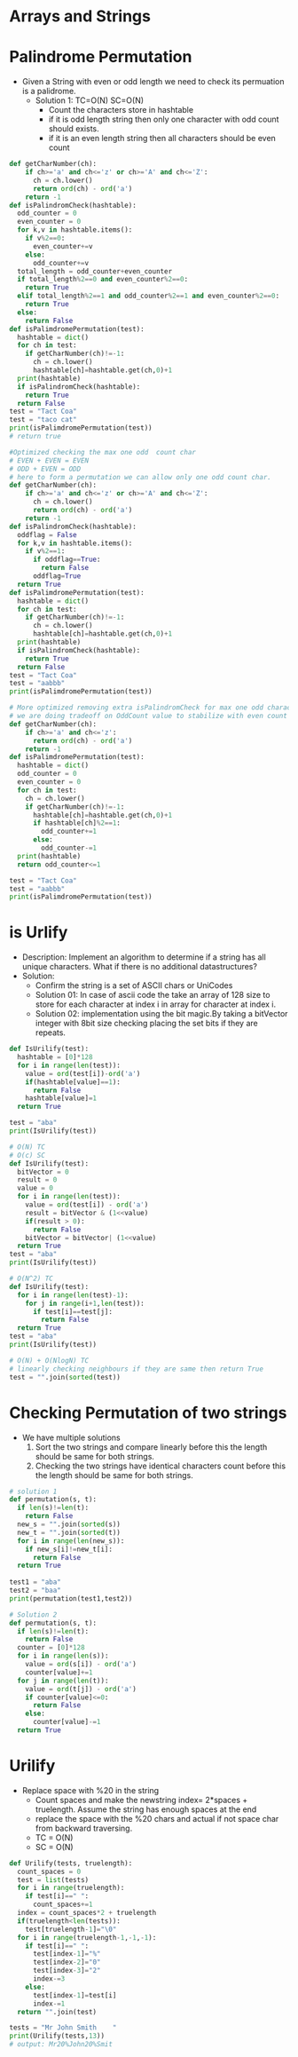 # Arrays and Strings

# Palindrome Permutation 
- Given a String with even or odd length we need to check its permuation is a palidrome.
  - Solution 1: TC=O(N) SC=O(N)
     - Count the characters store in hashtable
     - if it is odd length string then only one character with odd count should exists.
     - if it is an even length string then all characters should be even count
```py
def getCharNumber(ch):
    if ch>='a' and ch<='z' or ch>='A' and ch<='Z':
      ch = ch.lower()
      return ord(ch) - ord('a')
    return -1
def isPalindromCheck(hashtable):
  odd_counter = 0
  even_counter = 0
  for k,v in hashtable.items():
    if v%2==0:
      even_counter+=v
    else:
      odd_counter+=v
  total_length = odd_counter+even_counter
  if total_length%2==0 and even_counter%2==0:
    return True
  elif total_length%2==1 and odd_counter%2==1 and even_counter%2==0:
    return True
  else:
    return False
def isPalimdromePermutation(test):
  hashtable = dict()
  for ch in test:
    if getCharNumber(ch)!=-1:
      ch = ch.lower()
      hashtable[ch]=hashtable.get(ch,0)+1
  print(hashtable)
  if isPalindromCheck(hashtable):
    return True
  return False
test = "Tact Coa"
test = "taco cat"
print(isPalimdromePermutation(test))
# return true
```

```py
#Optimized checking the max one odd  count char
# EVEN + EVEN = EVEN
# ODD + EVEN = ODD
# here to form a permutation we can allow only one odd count char.
def getCharNumber(ch):
    if ch>='a' and ch<='z' or ch>='A' and ch<='Z':
      ch = ch.lower()
      return ord(ch) - ord('a')
    return -1
def isPalindromCheck(hashtable):
  oddflag = False
  for k,v in hashtable.items():
    if v%2==1:
      if oddflag==True:
        return False
      oddflag=True
  return True
def isPalimdromePermutation(test):
  hashtable = dict()
  for ch in test:
    if getCharNumber(ch)!=-1:
      ch = ch.lower()
      hashtable[ch]=hashtable.get(ch,0)+1
  print(hashtable)
  if isPalindromCheck(hashtable):
    return True
  return False
test = "Tact Coa"
test = "aabbb"
print(isPalimdromePermutation(test))
```

```py
# More optimized removing extra isPalindromCheck for max one odd character count
# we are doing tradeoff on OddCount value to stabilize with even count and make it <=1
def getCharNumber(ch):
    if ch>='a' and ch<='z':
      return ord(ch) - ord('a')
    return -1
def isPalimdromePermutation(test):
  hashtable = dict()
  odd_counter = 0
  even_counter = 0
  for ch in test:
    ch = ch.lower()
    if getCharNumber(ch)!=-1:
      hashtable[ch]=hashtable.get(ch,0)+1
      if hashtable[ch]%2==1:
        odd_counter+=1
      else:
        odd_counter-=1
  print(hashtable)
  return odd_counter<=1

test = "Tact Coa"
test = "aabbb"
print(isPalimdromePermutation(test))
```




# is Urlify
- Description: Implement an algorithm to determine if a string has all unique characters. What if there is no additional datastructures?
- Solution:
  - Confirm the string is a set of ASCII chars or UniCodes
  - Solution 01: In case of ascii code the take an array of 128 size to store for each character at index i in array for character at index i.
  - Solution 02: implementation using the bit magic.By taking a bitVector integer with 8bit size checking placing the set bits if they are repeats.

```py
def IsUrilify(test):
  hashtable = [0]*128
  for i in range(len(test)):
    value = ord(test[i])-ord('a')
    if(hashtable[value]==1):
      return False
    hashtable[value]=1
  return True

test = "aba"
print(IsUrilify(test))
```

```py
# O(N) TC
# O(c) SC
def IsUrilify(test):
  bitVector = 0
  result = 0
  value = 0
  for i in range(len(test)):
    value = ord(test[i]) - ord('a')
    result = bitVector & (1<<value)
    if(result > 0):
      return False
    bitVector = bitVector| (1<<value)
  return True
test = "aba"
print(IsUrilify(test))
```

```py
# O(N^2) TC
def IsUrilify(test):
  for i in range(len(test)-1):
    for j in range(i+1,len(test)):
      if test[i]==test[j]:
        return False
  return True
test = "aba"
print(IsUrilify(test))
```
```py
# O(N) + O(NlogN) TC
# linearly checking neighbours if they are same then return True
test = "".join(sorted(test))
```
# Checking Permutation of two strings
- We have multiple solutions
    1. Sort the two strings and compare linearly before this the length should be same for both strings.
    2. Checking the two strings have identical characters count before this the length should be same for both strings.
```py
# solution 1
def permutation(s, t):
  if len(s)!=len(t):
    return False
  new_s = "".join(sorted(s))
  new_t = "".join(sorted(t))
  for i in range(len(new_s)):
    if new_s[i]!=new_t[i]:
      return False
  return True
  
test1 = "aba"
test2 = "baa"
print(permutation(test1,test2))
```

```py
# Solution 2
def permutation(s, t):
  if len(s)!=len(t):
    return False
  counter = [0]*128
  for i in range(len(s)):
    value = ord(s[i]) - ord('a')
    counter[value]+=1
  for j in range(len(t)):
    value = ord(t[j]) - ord('a')
    if counter[value]<=0:
      return False
    else:
      counter[value]-=1
  return True
```

# Urilify
- Replace space with %20 in the string
  - Count spaces and make the newstring index= 2*spaces + truelength. Assume the string has enough spaces at the end
  - replace the space with the %20 chars and actual if not space char from backward traversing.
  - TC = O(N)
  - SC = O(N)

```py
def Urilify(tests, truelength):
  count_spaces = 0
  test = list(tests)
  for i in range(truelength):
    if test[i]==" ":
      count_spaces+=1
  index = count_spaces*2 + truelength
  if(truelength<len(tests)):
    test[truelength-1]="\0"
  for i in range(truelength-1,-1,-1):
    if test[i]==" ":
      test[index-1]="%"
      test[index-2]="0"
      test[index-3]="2"
      index-=3
    else:
      test[index-1]=test[i]
      index-=1
  return "".join(test)

tests = "Mr John Smith    "
print(Urilify(tests,13))
# output: Mr20%John20%Smit
```
















